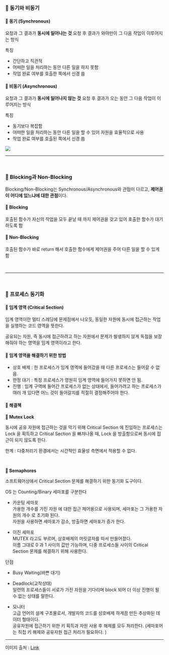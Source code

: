 ### 📕 동기와 비동기

#### 📌 동기 (Synchronous)

요청과 그 결과가 **동시에 일어나는 것**
요청 후 결과가 와야만이 그 다음 작업이 이루어지는 방식

특징

- 간단하고 직관적
- 어떠한 일을 처리하는 동안 다른 일을 하지 못함
- 작업 완료 여부를 호출한 쪽에서 신경 씀

#### 📌 비동기 (Asynchronous)

요청과 그 결과가 **동시에 일어나지 않는 것**
요청 후 결과가 오는 동안 그 다음 작업이 이루어지는 방식

특징

- 동기보다 복잡함
- 어떠한 일을 처리하는 동안 다른 일을 할 수 있어 자원을 효율적으로 사용
- 작업 완료 여부를 호출된 쪽에서 신경 씀


<img src = "https://img1.daumcdn.net/thumb/R1280x0/?scode=mtistory2&fname=https%3A%2F%2Fblog.kakaocdn.net%2Fdn%2Fnwc74%2Fbtrc1vUAYPD%2FkLw1VqPua8v1TyntTFbHb1%2Fimg.jpg">

<br>

<hr>

<br>

### 📕 Blocking과 Non-Blocking

Blocking/Non-Blocking는 Synchronous/Asynchronous와 관점이 다르고, **제어권이 어디에 있느냐에 대한 관점**이다.

#### 📌 Blocking

호출된 함수가 자신의 작업을 모두 끝날 때 까지 제어권을 갖고 있어 호출한 함수가 대기하도록 함

#### 📌 Non-Blocking

호출된 함수가 바로 return 해서 호출한 함수에게 제어권을 주어 다른 일을 할 수 있게 함

<br>

<hr>

<br>

### 📕 프로세스 동기화

#### 📌 임계 영역 (Critical Section)

임계 영역이란 멀티 스레딩에 문제점에서 나오듯, 동일한 자원에 동시에 접근하는 작업을 실행하는 코드 영역을 뜻한다.

공유되는 자원, 즉 동시에 접근하려고 하는 자원에서 문제가 발생하지 않게 독점을 보장해줘야 하는 영역을 임계 영역이라고 한다.

#### 📌 임계 영역을 해결하기 위한 방법

- 상호 배제 : 한 프로세스가 임계 영역에 들어갔을 때 다른 프로세스는 들어갈 수 없음.
- 한정 대기 : 특정 프로세스가 영원히 임계 영역에 들어가지 못하면 안 됨.
- 진행 : 임계 구역에 들어간 프로세스가 없는 상태에서, 들어가려고 하는 프로세스가 여러 개 있다면 어느 것이 들어갈지를 적절히 결정해주어야 한다.

#### 📌 해결책

**📍 Mutex Lock**

동시에 공유 자원에 접근하는 것을 막기 위해 Critical Section 에 진입하는 프로세스는 Lock 을 획득하고 Critical Section 을 빠져나올 때, Lock 을 방출함으로써 동시에 접근이 되지 않도록 한다.

한계 : 다중처리기 환경에서는 시간적인 효율성 측면에서 적용할 수 없다.

<br>

**📍 Semaphores**

소프트웨어상에서 Critical Section 문제를 해결하기 위한 동기화 도구이다.

OS 는 Counting/Binary 세마포를 구분한다

- 카운팅 세마포<br>
가용한 개수를 가진 자원 에 대한 접근 제어용으로 사용되며, 세마포는 그 가용한 자원의 개수 로 초기화 된다. <br>자원을 사용하면 세마포가 감소, 방출하면 세마포가 증가 한다.

- 이진 세마포<br>
MUTEX 라고도 부르며, 상호배제의 머릿글자를 따서 만들어졌다.<br>이름 그대로 0 과 1 사이의 값만 가능하며, 다중 프로세스들 사이의 Critical Section 문제를 해결하기 위해 사용한다.

단점

- Busy Waiting(바쁜 대기)<br>
- Deadlock(교착상태)<br>
일련의 프로세스들이 서로가 가진 자원을 기다리며 block 되어 더 이상 진행이 될 수 없는 상태를 말한다. 

- 모니터<br>고급 언어의 설계 구조물로서, 개발자의 코드를 상호배제 하게끔 만든 추상화된 데이터 형태이다.<br>
공유자원에 접근하기 위한 키 획득과 자원 사용 후 해제를 모두 처리한다. (세마포어는 직접 키 해제와 공유자원 접근 처리가 필요하다. )

<hr>

이미지 출처 : [Link](https://lu-coding.tistory.com/15)
